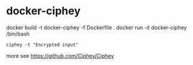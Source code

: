 # docker-ciphey

docker build -t docker-ciphey -f Dockerfile .
docker run -it docker-ciphey /bin/bash

`ciphey -t "Encrypted input"`

more see https://github.com/Ciphey/Ciphey
